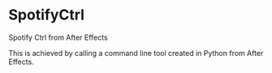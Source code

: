 # SpotifyCtrl
Spotify Ctrl from After Effects

This is achieved by calling a command line tool created in Python from After Effects.
